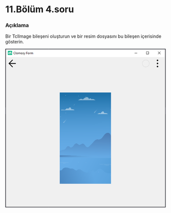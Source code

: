# 11.Bölüm 4.soru

### Açıklama

Bir TclImage bileşeni oluşturun ve bir resim dosyasını bu bileşen içerisinde gösterin.

![Bolum 11-Soru 4](Bolum11_4.png)